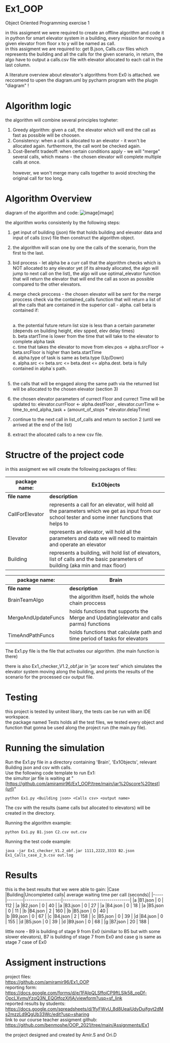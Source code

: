 # Ex1_OOP
Object Oriented Programming exercise 1

in this assigment we were required to create an offline algorithm and code it in python for smart elevator system in a building, every mission for moving a given elevator from floor x to y will be named as call. <br>
in this assigment we are required to: get B.json, Calls.csv files which represents the building and all the calls for the given scenario, in return, the algo have to output a calls.csv file with elevator allocated to each call in the last column.

A literature overview about elevator's algorithms from Ex0 is attached.
we reccomend to upen the diagram.uml by pycharm program with the plugin "diagram" !

# Algorithm logic
the algorithm will combine several principles togheter:  
<o1>
  1. Greedy algorithm: given a call, the elevator which will end the call as fast as possible will be choosen.</li>  
  2. Consistency: when a call is allocated to an elevator - it won't be allocated again. furthermore, the call wont be checked again.</li>  
  3. Cost-Benefit tradeoff: when certain conditions apply - we will "merge" several calls, which means - the chosen elevator will complete multiple calls at once.</li>  
  however, we won't merge many calls together to avoid streching the original call for too long.</li>
</o1>
  
# Algorithm Overview
  
diagram of the algorithm and code:
![image](https://user-images.githubusercontent.com/89981387/142495802-69b928a8-ac39-4fff-ad02-57600b3ff14e.png)[image]
  
the algorithm works consistenly by the following steps:
<o1>
  1. get input of building (json) file that holds building and elevator data and input of calls (csv) file then construct the algorithm object. 
  2. the algorithm will scan one by one the calls of the scenario, from the first to the last. 
  3. bid process - let alpha be a curr call that the algorithm checks which is NOT allocated to any elevator yet (if its already allocated, the algo will jump to next call on the list), the algo will use optimal_elevator function that will return the elevator that will end the call as soon as possible compared to the other elevators. 
  4. merge check proccess - the chosen elevator will be sent for the merge proccess check via the contained_calls function that will return a list of all the calls that are contained in the superior call - alpha. call beta is contained if: <br>
 
        <br>a. the potential future return list size is less than a certain parameter (depends on building height, elev spped, elev delay times) <br>
            b. beta startTime is lower from the time that will take to the elevator to complete alpha task  <br>
            c. time that takes the elevator to move from elev.pos -> alpha.srcFloor -> beta.srcFloor is higher than beta.startTime <br>
            d. alpha.type of task is same as beta.type (Up/Down) <br>
            e. alpha.src <= beta.src <= beta.dest <= alpha.dest. beta is fully contained in alpha`s path. <br>  <br>
  5. the calls that will be engaged along the same path via the returned list will be allocated to the chosen elevator (section 3) 
  6. the chosen elevator parameters of currect Floor and currect Time will be updated to: elevator.currFloor <- alpha.destFloor , elevator.currTime <- time_to_end_alpha_task + (amount_of_stops * elevator.delayTime) 
  7. continue to the next call in list_of_calls and return to section 2 (until we arrived at the end of the list)
  8. extract the allocated calls to a new csv file.
</o1>

# Structre of the project code
in this assigment we will create the following packages of files:

|   package name: |                                                     **Ex1Objects**                                                                                       |
|-----------------|----------------------------------------------------------------------------------------------------------------------------------------------------------|
| **file name**   |      **description**                                                                                                                                     |   
| CallForElevator |      represents a call for an elevator, will hold all the parameters which we get as input from our school tester and some inner functions that helps to |    |                 |         orginize better the data of the call                                                                                                             | 
|    Elevator     |        represents an elevator, will hold all the parameters and data we will need to maintain and operate an elevator                                    |
|   Building      |        represents a building, will hold list of elevators, list of calls and the basic parameters of building (aka min and max floor)                    | 


|   package name:    |                                                  **Brain**                                                                                            |
|--------------------|-------------------------------------------------------------------------------------------------------------------------------------------------------|
| **file name**      |      **description**                                                                                                                                  |   
| BrainTeamAlgo      |       the algorithm itself, holds the whole chain proccess                                                                                            |   
|MergeAndUpdateFuncs |         holds functions that supports the Merge and Updating(elevator and calls parms) functions                                                      |
|TimeAndPathFuncs    |          holds functions that calculate path and time period of tasks for elevators                                                                   |

The Ex1.py file is the file that activates our algorithm. (the main function is there)  

there is also Ex1_checker_V1.2_obf.jar  in 'jar score test' which simulates the elevator system moving along the building, and prints the results of the scenario for the processed csv output file.


# Testing
this project is tested by unitest libary, the tests can be run with an IDE workspace.  
the package named Tests holds all the test files, we tested every object and function that gonna be used along the project run (the main.py file).

# Running the simulation 
Run the Ex1.py file in a directory containing 'Brain', 'Ex1Objects', relevant Building json and csv with calls.  <br>
Use the following code template to run Ex1:  <br>
the simultor jar file is waiting at "[https://github.com/amiramir96/Ex1_OOP/tree/main/jar%20score%20test](url)"
```
python Ex1.py <Building json> <Calls csv> <output name>
```
The csv with the results (same calls but allocated to elevators) will be created in the directory.   <br>

Running the algorithm example:
```
python Ex1.py B1.json C2.csv out.csv
```
Running the test code example:
```
java -jar Ex1_checker_V1.2_obf.jar 1111,2222,3333 B2.json Ex1_Calls_case_2_b.csv out.log
```

# Results
this is the best results that we were able to gain:
|Case |Building|Uncompleted calls| average waiting time per call (seconds)|
|-----|--------|------------------|---------------------------------|
|a    |B1.json |       0          |       112                       |
|a    |B2.json |       0          |      40                         |
|a    |B3.json |        0         |            27                   |
|a    |B4.json |        0         |      18                         |
|a    |B5.json |        0         |         11                      |
|b    |B4.json |       2          |           160                   |
|b    |B5.json |       0          |               40                |  
|b    |B9.json |       0          |               67                |
|c    |B4.json |       2          |            158                  |
|c    |B5.json |       0          |               39                | 
|d    |B4.json |       0          |             155                 |
|d    |B5.json |       0          |               39                |
|d    |B9.json |       0          |               68                |
|g    |B7.json |       20         |               188               |

little nore - B9 is building of stage 9 from Ex0 (similiar to B5 but with some slower elevators), B7 is building of stage 7 from Ex0 and case g is same as stage 7 case of Ex0

# Assigment instructions

project files:  
https://github.com/amiramir96/Ex1_OOP  
reporting form:  
https://docs.google.com/forms/d/e/1FAIpQLSffojCP9ftLSlk58_opDf-OpcLXvmuYzoQ3N_EQGtfozXjfjA/viewform?usp=sf_link  
reported results by students:  
https://docs.google.com/spreadsheets/d/1fyFWvU_8d8UeaiUdyDujfgvt2dMs2mzzLd9QgUb33Wc/edit?usp=sharing  
link to our course teacher assigment github:  
https://github.com/benmoshe/OOP_2021/tree/main/Assignments/Ex1  

the project designed and created by Amir.S and Ori.D
